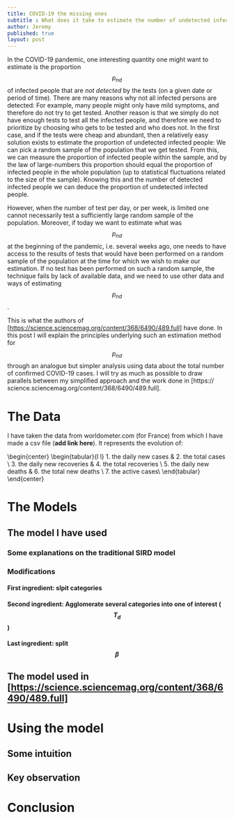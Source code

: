 ```yaml
---
title: COVID-19 the missing ones
subtitle : What does it take to estimate the number of undetected infected people
author: Jeremy
published: true
layout: post
---
```



In the COVID-19 pandemic, one interesting quantity one might want to estimate is the proportion $$p_{nd}$$
of infected people that are *not detected* by the tests (on a given date or period of time). There are
many reasons why not all infected persons are detected: For example,  many people might 
only have mild symptoms, and therefore do not try to get tested. Another reason is that we simply do
not have enough tests to test all the infected people, and therefore we need to prioritize by choosing who gets
to be tested and who does not. In the first case, and if the tests were cheap and abundant, then a
relatively easy solution exists to estimate the proportion of undetected infected people: We can pick
a random sample of the population that we get tested. From this, we can measure the proportion of
infected people within the sample, and by the law of large-numbers this proportion should equal the
proportion of infected people in the whole population (up to statistical fluctuations related to the
size of the sample). Knowing this and the number of detected infected people we can deduce the
proportion of undetected infected people.

However, when the number of test per day, or per week, is limited one cannot necessarily test a
sufficiently large random sample of the population. Moreover, if today we want to estimate what was  $$p_{nd}$$ at
the beginning of the pandemic, i.e. several weeks ago, one needs to have access to the results of tests
that would have been performed on a random sample of the population at the time for which we wish to
make our estimation. If no test has been performed on such a random sample, the technique fails by lack
of available data, and we need to use other data and ways of estimating $$p_{nd}$$.

This is what the authors of [https://science.sciencemag.org/content/368/6490/489.full] have done. In this post I will
explain the principles underlying such an estimation method for $$p_{nd}$$ through an analogue but simpler analysis using data about the total number of confirmed COVID-19 cases. I will try as much as
possible to draw parallels between my simplified approach and the work done in [https://
science.sciencemag.org/content/368/6490/489.full].


# The Data

I have taken the data from worldometer.com (for France) from which I have made a csv file (**add
link here**). It represents the evolution of:

\begin{center}
  \begin{tabular}{l  l}
    1. the daily new cases & 2. the total cases \\
     3. the daily new recoveries & 4. the total recoveries \\
     5. the daily new deaths & 6. the total new deaths  \\
     7. the active cases\\
  \end{tabular}
\end{center}

# The Models

## The model I have used
### Some explanations on the traditional SIRD model

### Modifications

#### First ingredient: slpit categories


#### Second ingredient: Agglomerate several categories into one of interest ($$T_d$$)


#### Last ingredient: split $$\beta$$

## The model used in [https://science.sciencemag.org/content/368/6490/489.full]

# Using the model
## Some intuition


## Key observation


# Conclusion






